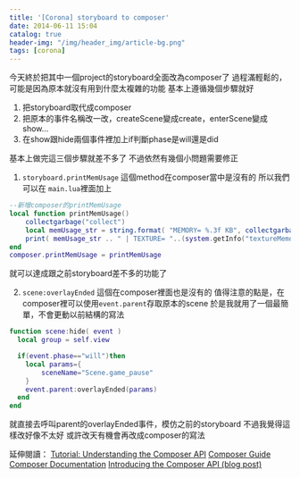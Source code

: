 ```yaml
---
title: '[Corona] storyboard to composer'
date: 2014-06-11 15:04
catalog: true
header-img: "/img/header_img/article-bg.png"
tags: [corona] 
---
```

今天終於把其中一個project的storyboard全面改為composer了
過程滿輕鬆的，可能是因為原本就沒有用到什麼太複雜的功能
基本上遵循幾個步驟就好

1. 把storyboard取代成composer
2. 把原本的事件名稱改一改，createScene變成create，enterScene變成show...
3. 在show跟hide兩個事件裡加上if判斷phase是will還是did

基本上做完這三個步驟就差不多了
不過依然有幾個小問題需要修正
1. `storyboard.printMemUsage`
這個method在composer當中是沒有的
所以我們可以在 `main.lua`裡面加上
``` lua
--新增composer的printMemUsage
local function printMemUsage()
	collectgarbage("collect")
	local memUsage_str = string.format( "MEMORY= %.3f KB", collectgarbage( "count" ) )
	print( memUsage_str .. " | TEXTURE= "..(system.getInfo("textureMemoryUsed")/1048576) )
end
composer.printMemUsage = printMemUsage
```
就可以達成跟之前storyboard差不多的功能了

2. `scene:overlayEnded`
這個在composer裡面也是沒有的
值得注意的點是，在composer裡可以使用`event.parent`存取原本的scene
於是我就用了一個最簡單，不會更動以前結構的寫法
``` lua
function scene:hide( event )
  local group = self.view

  if(event.phase=="will")then
    local params={
        sceneName="Scene.game_pause"
    }
    event.parent:overlayEnded(params)
  end
end
```
就直接去呼叫parent的overlayEnded事件，模仿之前的storyboard
不過我覺得這樣改好像不太好
或許改天有機會再改成composer的寫法


延伸閱讀：
[Tutorial: Understanding the Composer API](http://coronalabs.com/blog/2014/06/03/tutorial-understanding-the-composer-api/)
[Composer Guide](http://docs.coronalabs.com/guide/system/composer/index.html)
[Composer Documentation](http://docs.coronalabs.com/api/library/composer/index.html)
[Introducing the Composer API (blog post)](http://coronalabs.com/blog/2014/01/21/introducing-the-composer-api-plus-tutorial/)